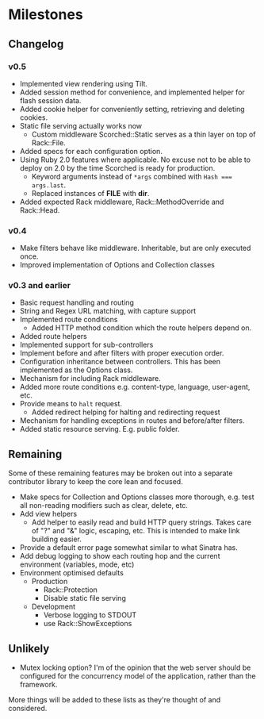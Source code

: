 Milestones
==========

Changelog
---------

### v0.5
* Implemented view rendering using Tilt.
* Added session method for convenience, and implemented helper for flash session data.
* Added cookie helper for conveniently setting, retrieving and deleting cookies.
* Static file serving actually works now
  * Custom middleware Scorched::Static serves as a thin layer on top of Rack::File.
* Added specs for each configuration option.
* Using Ruby 2.0 features where applicable. No excuse not to be able to deploy on 2.0 by the time Scorched is ready for production.
  * Keyword arguments instead of ``*args`` combined with ``Hash === args.last``.
  * Replaced instances of __FILE__ with __dir__.
* Added expected Rack middleware, Rack::MethodOverride and Rack::Head.
    
### v0.4
* Make filters behave like middleware. Inheritable, but are only executed once.
* Improved implementation of Options and Collection classes

### v0.3 and earlier
* Basic request handling and routing
* String and Regex URL matching, with capture support
* Implemented route conditions
  * Added HTTP method condition which the route helpers depend on.
* Added route helpers
* Implemented support for sub-controllers
* Implement before and after filters with proper execution order.
* Configuration inheritance between controllers. This has been implemented as the Options class.
* Mechanism for including Rack middleware.
* Added more route conditions e.g. content-type, language, user-agent, etc.
* Provide means to `halt` request.
  * Added redirect helping for halting and redirecting request
* Mechanism for handling exceptions in routes and before/after filters.
* Added static resource serving. E.g. public folder.



Remaining
---------
Some of these remaining features may be broken out into a separate contributor library to keep the core lean and focused.

* Make specs for Collection and Options classes more thorough, e.g. test all non-reading modifiers such as clear, delete, etc.
* Add view helpers
  * Add helper to easily read and build HTTP query strings. Takes care of "?" and "&" logic, escaping, etc. This is
    intended to make link building easier.
* Provide a default error page somewhat similar to what Sinatra has.
* Add debug logging to show each routing hop and the current environment (variables, mode, etc)
* Environment optimised defaults
  * Production
    * Rack::Protection
    * Disable static file serving
  * Development
    * Verbose logging to STDOUT
    * use Rack::ShowExceptions
    
Unlikely
--------
* Mutex locking option? I'm of the opinion that the web server should be configured for the concurrency model of the application, rather than the framework.

    
More things will be added to these lists as they're thought of and considered.
